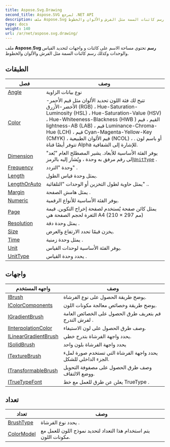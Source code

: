 ```yaml
---
title: Aspose.Svg.Drawing
second_title: Aspose.SVG لمرجع .NET API
description: ملف Aspose.Svg رسم تحتوي مساحة الاسم على كائنات و واجهات لتحديد القياس والوحدات وكذلك رسم كائنات السمة مثل الفرش والألوان والخطوط.
type: docs
weight: 140
url: /ar/net/aspose.svg.drawing/
---
```

ملف **Aspose.Svg رسم** تحتوي مساحة الاسم على كائنات و واجهات لتحديد القياس والوحدات وكذلك رسم كائنات السمة مثل الفرش والألوان والخطوط.

## الطبقات

| فصل | وصف |
| --- | --- |
| [Angle](./angle/) | نوع بيانات الزاوية |
| [Color](./color/) | تتيح لك فئة اللون تحديد الألوان مثل قيم الأحمر-الأخضر-الأزرق (RGB) ، Hue-Saturation-Luminosity (HSL) ، Hue-Saturation-Value (HSV) ، Hue-Whiteeness-Blackness (HWB ) القيم ، قيم lightness-AB (LAB) ، قيم Luminance-Chroma-Hue (LCH) ، قيم Cyan-Magenta-Yellow-Key (CMYK) ، قيم الألوان الطبيعية (NCOL) ، أو باسم لون . تتوفر أيضًا قناة Alpha للإشارة إلى الشفافية. |
| [Dimension](./dimension/) | يوفر الفئة الأساسية للأبعاد. يشير المصطلح العام "بُعد" إلى رقم مرفق به وحدة ، ويُشار إليه بالرمز[`UnitType`](../aspose.svg.drawing/unittype/) . |
| [Frequency](./frequency/) | وحدة "التردد" . |
| [Length](./length/) | يمثل وحدة قياس الطول. |
| [LengthOrAuto](./lengthorauto/) | يمثل حاوية لطول التخزين أو الوحدات "التلقائية" .. |
| [Margin](./margin/) | يمثل هامش الصفحة . |
| [Numeric](./numeric/) | يوفر الفئة الأساسية للأنواع الرقمية. |
| [Page](./page/) | يمثل كائن صفحة يُستخدم لصفحة إخراج التكوين. قيمة الثغرة لحجم الصفحة هي A4 (210 × 297 مم) |
| [Resolution](./resolution/) | يمثل وحدة دقة . |
| [Size](./size/) | يخزن قيمًا تحدد الارتفاع والعرض. |
| [Time](./time/) | يمثل وحدة زمنية . |
| [Unit](./unit/) | يوفر الفئة الأساسية لوحدات القياس. |
| [UnitType](./unittype/) | يحدد وحدة القياس . |
## واجهات

| واجهه المستخدم | وصف |
| --- | --- |
| [IBrush](./ibrush/) | يوضح طريقة الحصول على نوع الفرشاة. |
| [IColorComponents](./icolorcomponents/) | يوضح طريقة وخصائص معالجة مكونات اللون. |
| [IGradientBrush](./igradientbrush/) | قم بتعريف طرق الحصول على الخصائص العامة لفرش التدرج . |
| [IInterpolationColor](./iinterpolationcolor/) | وصف طرق الحصول على لون الاستيفاء. |
| [ILinearGradientBrush](./ilineargradientbrush/) | يحدد واجهة الفرشاة بتدرج خطي. |
| [ISolidBrush](./isolidbrush/) | يحدد واجهة الفرشاة بلون واحد |
| [ITextureBrush](./itexturebrush/) | يحدد واجهة الفرشاة التي تستخدم صورة لملء الجزء الداخلي للشكل. |
| [ITransformableBrush](./itransformablebrush/) | وصف طرق الحصول على مصفوفة التحويل ووضع الالتفاف. |
| [ITrueTypeFont](./itruetypefont/) | يعلن عن طرق للعمل مع خط TrueType . |
## تعداد

| تعداد | وصف |
| --- | --- |
| [BrushType](./brushtype/) | يحدد نوع الفرشاة . |
| [ColorModel](./colormodel/) | يتم استخدام هذا التعداد لتحديد نموذج اللون للعمل مع مكونات اللون. |


